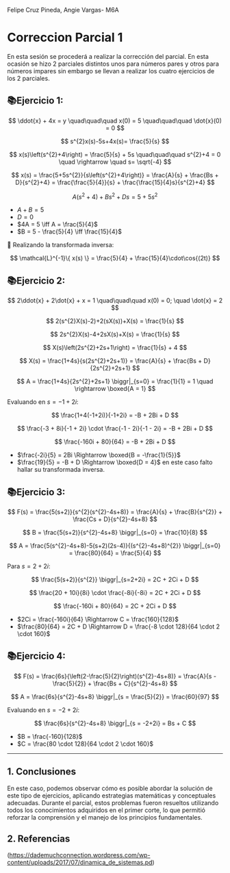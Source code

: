 Felipe Cruz Pineda, Angie Vargas- M6A
# Correccion Parcial 1
En esta sesión se procederá a realizar la corrección del parcial. 
En esta ocasión se hizo 2 parciales distintos unos para números pares y otros para números impares sin embargo se llevan a realizar los cuatro ejercicios de los 2 parciales.
## 📚Ejercicio 1:
$$
\ddot{x} + 4x = y \quad\quad\quad x(0) = 5 \quad\quad\quad \dot{x}(0) = 0
$$

$$
s^{2}x(s)-5s+4x(s)= \frac{5}{s}
$$

$$
x(s)\left(s^{2}+4\right) = \frac{5}{s} + 5s \quad\quad\quad s^{2}+4 = 0 \quad \rightarrow \quad s= \sqrt{-4}
$$

$$
x(s) = \frac{5+5s^{2}}{s\left(s^{2}+4\right)} = \frac{A}{s} + \frac{Bs + D}{s^{2}+4} = \frac{\frac{5}{4}}{s} + \frac{\frac{15}{4}s}{s^{2}+4}
$$

$$
A\left(s^{2}+4\right)+Bs^{2}+Ds = 5 + 5s^{2}
$$

- $A + B = 5$
- $D = 0$
- $4A = 5 \iff A = \frac{5}{4}$
- $B = 5 - \frac{5}{4} \iff \frac{15}{4}$

🔆 Realizando la transformada inversa:

$$
\mathcal{L}^{-1}\{ x(s) \} = \frac{5}{4} + \frac{15}{4}\cdot\cos{(2t)}
$$

## 📚Ejercicio 2:
$$
2\ddot{x} + 2\dot{x} + x = 1 \quad\quad\quad x(0) = 0; \quad \dot{x} = 2
$$

$$
2(s^{2}X(s)-2)+2(sX(s))+X(s) = \frac{1}{s}
$$

$$
2s^{2}X(s)-4+2sX(s)+X(s) = \frac{1}{s}
$$

$$
X(s)\left(2s^{2}+2s+1\right) = \frac{1}{s} + 4
$$

$$
X(s) = \frac{1+4s}{s(2s^{2}+2s+1)} = \frac{A}{s} + \frac{Bs + D}{2s^{2}+2s+1}
$$

$$
A = \frac{1+4s}{2s^{2}+2s+1} \biggr|_{s=0} = \frac{1}{1} = 1 \quad \rightarrow \boxed{A = 1}
$$

Evaluando en $s = -1 + 2i$:

$$
\frac{1+4(-1+2i)}{-1+2i} = -B + 2Bi + D
$$

$$
\frac{-3 + 8i}{-1 + 2i} \cdot \frac{-1 - 2i}{-1 - 2i} = -B + 2Bi + D
$$

$$
\frac{-160i + 80}{64} = -B + 2Bi + D
$$

- $\frac{-2i}{5} = 2Bi \Rightarrow \boxed{B = -\frac{1}{5}}$
- $\frac{19}{5} = -B + D \Rightarrow \boxed{D = 4}$
en este caso falto hallar su transformada inversa.

## 📚Ejercicio 3:

$$
F(s) = \frac{5(s+2)}{s^{2}(s^{2}-4s+8)} = \frac{A}{s} + \frac{B}{s^{2}} + \frac{Cs + D}{s^{2}-4s+8}
$$

$$
B = \frac{5(s+2)}{s^{2}-4s+8} \biggr|_{s=0} = \frac{10}{8}
$$

$$
A = \frac{5(s^{2}-4s+8)-5(s+2)(2s-4)}{(s^{2}-4s+8)^{2}} \biggr|_{s=0} = \frac{80}{64} = \frac{5}{4}
$$

Para $s = 2 + 2i$:

$$
\frac{5(s+2)}{s^{2}} \biggr|_{s=2+2i} = 2C + 2Ci + D
$$

$$
\frac{20 + 10i}{8i} \cdot \frac{-8i}{-8i} = 2C + 2Ci + D
$$

$$
\frac{-160i + 80}{64} = 2C + 2Ci + D
$$

- $2Ci = \frac{-160i}{64} \Rightarrow C = \frac{160}{128}$
- $\frac{80}{64} = 2C + D \Rightarrow D = \frac{-8 \cdot 128}{64 \cdot 2 \cdot 160}$


## 📚Ejercicio 4:
$$
F(s) = \frac{6s}{\left(2-\frac{5}{2}\right)(s^{2}-4s+8)} = \frac{A}{s - \frac{5}{2}} + \frac{Bs + C}{s^{2}-4s+8}
$$

$$
A = \frac{6s}{s^{2}-4s+8} \biggr|_{s = \frac{5}{2}} = \frac{60}{97}
$$

Evaluando en $s = -2 + 2i$:

$$
\frac{6s}{s^{2}-4s+8} \biggr|_{s = -2+2i} = Bs + C
$$

- $B = \frac{-160}{128}$
- $C = \frac{80 \cdot 128}{64 \cdot 2 \cdot 160}$

---
## 1. Conclusiones
En este caso, podemos observar cómo es posible abordar la solución de este tipo de ejercicios, aplicando estrategias matemáticas y conceptuales adecuadas. Durante el parcial, estos problemas fueron resueltos utilizando todos los conocimientos adquiridos en el primer corte, lo que permitió reforzar la comprensión y el manejo de los principios fundamentales.

## 2. Referencias
(https://dademuchconnection.wordpress.com/wp-content/uploads/2017/07/dinamica_de_sistemas.pd)
